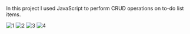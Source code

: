 In this project I used JavaScript to perform CRUD operations on to-do list items.

![1](https://user-images.githubusercontent.com/78755964/192172547-c2c0d18c-9c79-484c-8e8c-1be542fe0251.PNG)
![2](https://user-images.githubusercontent.com/78755964/192172549-af4bff15-4cd2-4497-ae06-639abb1e3f3a.PNG)
![3](https://user-images.githubusercontent.com/78755964/192172552-b52ffd66-3e3b-496d-b03a-f0f89ae0941e.PNG)
![4](https://user-images.githubusercontent.com/78755964/192172553-e741885c-5aa1-42f8-8138-9f7c64b89dcc.PNG)
